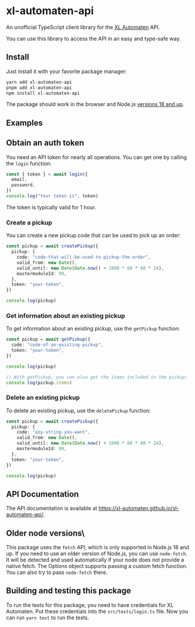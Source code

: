 # xl-automaten-api

An unofficial TypeScript client library for the [XL Automaten](https://xl-automaten.de/) API.

You can use this library to access the API in an easy and type-safe way.

## Install

Just install it with your favorite package manager:

```bash
yarn add xl-automaten-api
pnpm add xl-automaten-api
npm install xl-automaten-api
```

The package should work in the browser and Node.js [versions 18 and up](#older-node-versions).

## Examples

## Obtain an auth token

You need an API token for nearly all operations. You can get one by calling the `login` function:

```typescript
const { token } = await login({
  email,
  password,
})
console.log("Your token is", token)
```

The token is typically valid for 1 hour.

### Create a pickup

You can create a new pickup code that can be used to pick up an order:

```typescript
const pickup = await createPickup({
  pickup: {
    code: "code-that-will-be-used-to-pickup-the-order",
    valid_from: new Date(),
    valid_until: new Date(Date.now() + 1000 * 60 * 60 * 24),
    mastermoduleId: 99,
  },
  token: "your-token",
})

console.log(pickup)
```

### Get information about an existing pickup

To get information about an existing pickup, use the `getPickup` function:

```typescript
const pickup = await getPickup({
  code: "code-of-an-existing-pickup",
  token: "your-token",
})

console.log(pickup)

// With getPickup, you can also get the items included in the pickup:
console.log(pickup.items)
```

### Delete an existing pickup

To delete an existing pickup, use the `deletePickup` function:

```typescript
const pickup = await createPickup({
  pickup: {
    code: "any-string-you-want",
    valid_from: new Date(),
    valid_until: new Date(Date.now() + 1000 * 60 * 60 * 24),
    mastermoduleId: 99,
  },
  token: "your-token",
})

console.log(pickup)
```

## API Documentation

The API documentation is available at https://xl-automaten.github.io/xl-automaten-api/.

## Older node versions\

This package uses the `fetch` API, which is only supported in Node.js 18 and up. If you need to use an older version of
Node.js, you can use `node-fetch`. It will be detected and used automatically if your node does not provide a native
fetch. The Options object supports passing a custom fetch function. You can also try to pass `node-fetch` there.

## Building and testing this package

To run the tests for this package, you need to have credentials for XL Automaten. Put these credentials into the
`src/tests/login.ts` file. Now you can run `yarn test` to run the tests.
